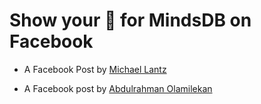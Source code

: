 # Show your 💚 for MindsDB on Facebook

- A Facebook Post by [Michael Lantz](https://m.facebook.com/story.php?story_fbid=pfbid02ZWyXHBekoiGZubH6YLYrZmxsva4mHzjsc7FFWy2a26suTnTWnqN6HssDS9EC3GnRl&id=516939918&eav=AfbzqjraOxbsLAesAeDnH_LPuomD9WnIyPUGCxWCTIdbWfQ-bKOr35YIcNs5c6K6uNA&m_entstream_source=feed_mobile&paipv=0)

- A Facebook post by [Abdulrahman Olamilekan](https://www.facebook.com/100006214413124/posts/pfbid0yC5LBnUQTwim9hXmTCXPHLEaCXTWgRYurFVhG46WQMR9v5aqsYvq6hxhQSWgxKMzl/?sfnsn=scwspmo)
